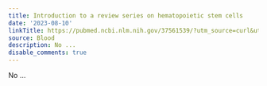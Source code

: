 ```yaml
---
title: Introduction to a review series on hematopoietic stem cells
date: '2023-08-10'
linkTitle: https://pubmed.ncbi.nlm.nih.gov/37561539/?utm_source=curl&utm_medium=rss&utm_campaign=journals&utm_content=7603509&fc=None&ff=20230810180906&v=2.17.9.post6+86293ac
source: Blood
description: No ...
disable_comments: true
---
```

No ...